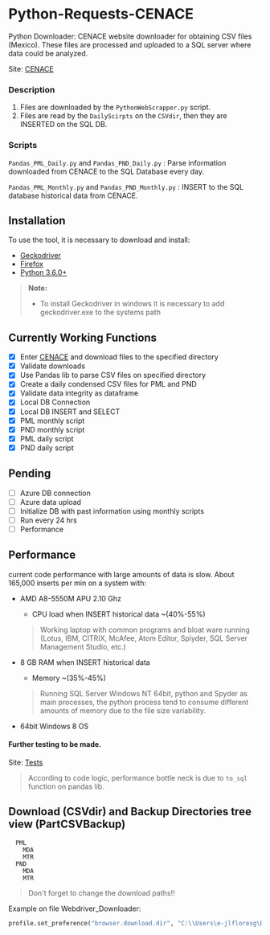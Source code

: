 # Python-Requests-CENACE

Python Downloader: CENACE website downloader for obtaining CSV files (Mexico). These files are processed and uploaded to a SQL server where data could be analyzed.

Site: [CENACE](http://www.cenace.gob.mx/SIM/VISTA/REPORTES/PreEnergiaSisMEM.aspx)


### Description
1. Files are downloaded by the `PythonWebScrapper.py` script.
2. Files are read by the `DailyScirpts` on the `CSVdir`, then they are INSERTED on the SQL DB.

### Scripts
`Pandas_PML_Daily.py` and `Pandas_PND_Daily.py` : Parse information downloaded from CENACE to the SQL Database every day.

`Pandas_PML_Monthly.py` and `Pandas_PND_Monthly.py` : INSERT to the SQL database historical data from CENACE.


## Installation
To use the tool, it is necessary to download and install:
-  [Geckodriver](https://github.com/mozilla/geckodriver/releases)
-  [Firefox](https://www.mozilla.org/en-US/firefox/new/)
-  [Python  3.6.0+](https://www.python.org/downloads/)

> **Note:**
> - To install Geckodriver in windows it is necessary to add geckodriver.exe to the systems path  

## Currently Working Functions
- [x] Enter [CENACE](http://www.cenace.gob.mx/SIM/VISTA/REPORTES/PreEnergiaSisMEM.aspx) and download files to the specified directory
- [x] Validate downloads
- [x] Use Pandas lib to parse CSV files on specified directory
- [x] Create a daily condensed CSV files for PML and PND
- [x] Validate data integrity as dataframe
- [x] Local DB Connection
- [x] Local DB INSERT and SELECT
- [x] PML monthly script
- [x] PND monthly script
- [x] PML daily script
- [x] PND daily script

## Pending
- [ ] Azure DB connection
- [ ] Azure data upload
- [ ] Initialize DB with past information using monthly scripts
- [ ] Run every 24 hrs
- [ ] Performance

## Performance
current code performance with large amounts of data is slow.
About 165,000 inserts per min on a system with:
  - AMD A8-5550M APU 2.10 Ghz
    - CPU load when INSERT historical data ~(40%-55%)
    >  Working laptop with common programs and bloat ware running (Lotus, IBM, CITRIX, McAfee, Atom Editor, Spiyder, SQL Server Management Studio, etc.)

  - 8 GB RAM when INSERT historical data
    -   Memory ~(35%-45%)
    > Running SQL Server Windows NT 64bit, python and Spyder as main processes, the python process tend to consume different amounts of memory due to the file size variability.

  - 64bit Windows 8 OS


#### Further testing to be made.
Site: [Tests](PythonTool/TestRuns/)
> According to code logic, performance bottle neck is due to `to_sql` function on pandas lib.

## Download (CSVdir) and Backup Directories tree view (PartCSVBackup)
```
  PML
    MDA
    MTR
  PND
    MDA
    MTR
```

> Don't forget to change the download paths!!

 Example on file Webdriver_Downloader:
``` python
profile.set_preference("browser.download.dir", "C:\\Users\e-jlfloresg\Desktop\Python-Requests-CENACE\SELENIUM\test downloads\PML\MTR")
```
